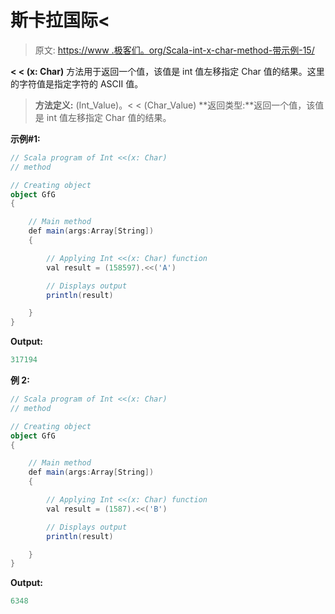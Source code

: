 # 斯卡拉国际<

> 原文: [https://www .极客们。org/Scala-int-x-char-method-带示例-15/](https://www.geeksforgeeks.org/scala-int-x-char-method-with-example-15/)

**< < (x: Char)** 方法用于返回一个值，该值是 int 值左移指定 Char 值的结果。这里的字符值是指定字符的 ASCII 值。

> **方法定义:** (Int_Value)。< < (Char_Value)
> **返回类型:**返回一个值，该值是 int 值左移指定 Char 值的结果。

**示例#1:**

```scala
// Scala program of Int <<(x: Char)
// method

// Creating object
object GfG
{ 

    // Main method
    def main(args:Array[String])
    {

        // Applying Int <<(x: Char) function
        val result = (158597).<<('A')

        // Displays output
        println(result)

    }
} 
```

**Output:**

```scala
317194

```

**例 2:**

```scala
// Scala program of Int <<(x: Char)
// method

// Creating object
object GfG
{ 

    // Main method
    def main(args:Array[String])
    {

        // Applying Int <<(x: Char) function
        val result = (1587).<<('B')

        // Displays output
        println(result)

    }
} 
```

**Output:**

```scala
6348

```